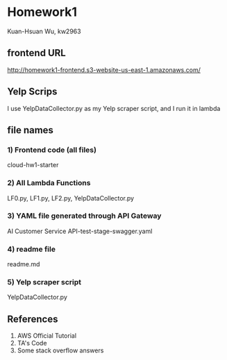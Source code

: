 # Homework1
Kuan-Hsuan Wu, kw2963

## frontend URL
http://homework1-frontend.s3-website-us-east-1.amazonaws.com/

## Yelp Scrips
I use YelpDataCollector.py as my Yelp scraper script, and I run it in lambda

## file names
### 1) Frontend code (all files)
cloud-hw1-starter  
### 2) All Lambda Functions
LF0.py, LF1.py, LF2.py, YelpDataCollector.py  
### 3) YAML file generated through API Gateway
AI Customer Service API-test-stage-swagger.yaml  
### 4) readme file
readme.md  
### 5) Yelp scraper script
YelpDataCollector.py

## References
1. AWS Official Tutorial
2. TA's Code
3. Some stack overflow answers